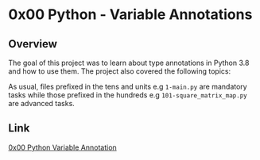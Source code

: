 # 0x00 Python - Variable Annotations

## Overview

The goal of this project was to learn about type annotations in Python 3.8 and how to use them. The project also covered the following topics:

As usual, files prefixed in the tens and units e.g `1-main.py` are mandatory tasks while those prefixed in the hundreds e.g `101-square_matrix_map.py` are advanced tasks.

## Link

[0x00 Python Variable Annotation](https://intranet.alxswe.com/projects/1427)
